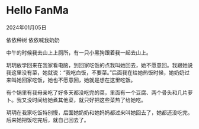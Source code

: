 # Hello FanMa 

2024年01月05日

依依种树
依依喊我奶奶

中午的时候我去山上上厕所，有一只小黑狗跟着我一起去山上。

玥玥放学回来在我家看电脑，到回家吃饭的点我叫她回去，她不愿意回。我跟她说我这里没有菜，她就说：“我吃白饭，不要菜。”后面我在给她热饭时候，她奶奶过来叫她回家吃饭，她也不愿意回，她就是想在这里吃饭。

有个锅里有我母亲吃了好多天都没吃完的菜，里面有一个豆腐、两个骨头和几片萝卜。我又没时间给她煮其他菜，就只好把这些菜热了给她吃。

玥玥在我家吃饭特别慢，后面她奶奶和她妈妈都过来叫她回去了，她都还没吃完。后来她把饭吃完后，就自己回去了。